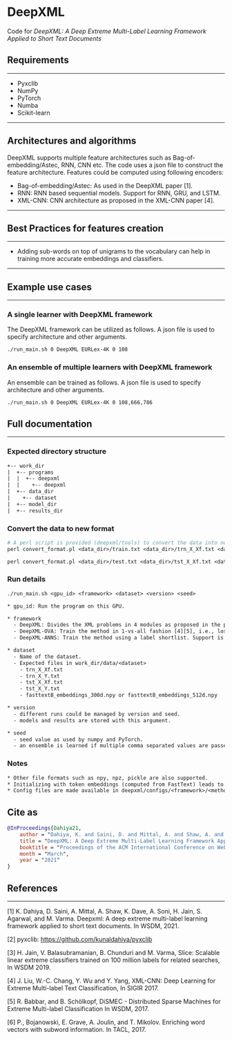 # DeepXML

Code for _DeepXML: A Deep Extreme Multi-Label Learning Framework Applied to Short Text Documents_

## Requirements

---

* Pyxclib
* NumPy
* PyTorch
* Numba
* Scikit-learn

---

## Architectures and algorithms

DeepXML supports multiple feature architectures such as Bag-of-embedding/Astec, RNN, CNN etc. The code uses a json file to construct the feature architecture. Features could be computed using following encoders:

* Bag-of-embedding/Astec: As used in the DeepXML paper [1].
* RNN: RNN based sequential models. Support for RNN, GRU, and LSTM.
* XML-CNN: CNN architecture as proposed in the XML-CNN paper [4].

---

## Best Practices for features creation

---

* Adding sub-words on top of unigrams to the vocabulary can help in training more accurate embeddings and classifiers.

---

## Example use cases

---

### A single learner with DeepXML framework

The DeepXML framework can be utilized as follows. A json file is used to specify architecture and other arguments.

```bash
./run_main.sh 0 DeepXML EURLex-4K 0 108
```

### An ensemble of multiple learners with DeepXML framework

An ensemble can be trained as follows. A json file is used to specify architecture and other arguments.

```bash
./run_main.sh 0 DeepXML EURLex-4K 0 108,666,786
```

## Full documentation

---

### Expected directory structure

```txt
+-- work_dir
|  +-- programs
|  |  +-- deepxml
|  |    +-- deepxml
|  +-- data_dir
|    +-- dataset
|  +-- model_dir
|  +-- results_dir

```

### Convert the data to new format

```perl
# A perl script is provided (deepxml/tools) to convert the data into new format as expected by DeepXML
perl convert_format.pl <data_dir>/train.txt <data_dir>/trn_X_Xf.txt <data_dir>/trn_X_Y.txt

perl convert_format.pl <data_dir>/test.txt <data_dir>/tst_X_Xf.txt <data_dir>/tst_X_Y.txt
```

### Run details

```txt
./run_main.sh <gpu_id> <framework> <dataset> <version> <seed>

* gpu_id: Run the program on this GPU.

* framework
  - DeepXML: Divides the XML problems in 4 modules as proposed in the paper.
  - DeepXML-OVA: Train the method in 1-vs-all fashion [4][5], i.e., loss is computed for each label in each iteration.
  - DeepXML-ANNS: Train the method using a label shortlist. Support is available for a fixed graph or periodic training of the ANNS graph.

* dataset
  - Name of the dataset.
  - Expected files in work_dir/data/<dataset>
    - trn_X_Xf.txt
    - trn_X_Y.txt
    - tst_X_Xf.txt
    - tst_X_Y.txt
    - fasttextB_embeddings_300d.npy or fasttextB_embeddings_512d.npy 

* version
  - different runs could be managed by version and seed.
  - models and results are stored with this argument.

* seed
  - seed value as used by numpy and PyTorch.
  - an ensemble is learned if multiple comma separated values are passed.
```

### Notes

```txt
* Other file formats such as npy, npz, pickle are also supported.
* Initializing with token embeddings (computed from FastText) leads to noticible accuracy gain in Astec. Please ensure that the token embedding file is available in data directory, if 'init=token_embeddings', otherwise it'll throw an error.
* Config files are made available in deepxml/configs/<framework>/<method> for datasets in XC repository. You can use them when trying out Astec/DeepXML on new datasets.
```

## Cite as

```bib
@InProceedings{Dahiya21,
    author = "Dahiya, K. and Saini, D. and Mittal, A. and Shaw, A. and Dave, K. and Soni, A. and Jain, H. and Agarwal, S. and Varma, M.",
    title = "DeepXML: A Deep Extreme Multi-Label Learning Framework Applied to Short Text Documents",
    booktitle = "Proceedings of the ACM International Conference on Web Search and Data Mining",
    month = "March",
    year = "2021"
}
```

## References

---
[1] K. Dahiya, D. Saini, A. Mittal, A. Shaw, K. Dave, A. Soni, H. Jain, S. Agarwal, and M. Varma. Deepxml:  A deep extreme multi-label learning framework applied to short text documents. In WSDM, 2021.

[2] pyxclib: <https://github.com/kunaldahiya/pyxclib>

[3] H. Jain,  V. Balasubramanian,  B. Chunduri and M. Varma, Slice: Scalable linear extreme classifiers trained on 100 million labels for related searches, In WSDM 2019.

[4] J. Liu,  W.-C. Chang,  Y. Wu and Y. Yang, XML-CNN: Deep Learning for Extreme Multi-label Text Classification, In SIGIR 2017.

[5]  R. Babbar, and B. Schölkopf, DiSMEC - Distributed Sparse Machines for Extreme Multi-label Classification In WSDM, 2017.

[6] P., Bojanowski, E. Grave, A. Joulin, and T. Mikolov. Enriching word vectors with subword information. In TACL, 2017.
